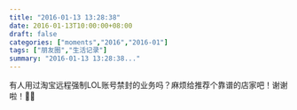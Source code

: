 ```yaml
---
title: "2016-01-13 13:28:38"
date: 2016-01-13T10:00:00+08:00
draft: false
categories: ["moments","2016","2016-01"]
tags: ["朋友圈","生活记录"]
summary: "2016-01-13 13:28:38..."
---
```


有人用过淘宝远程强制LOL账号禁封的业务吗？麻烦给推荐个靠谱的店家吧！谢谢啦！🙇🏻


